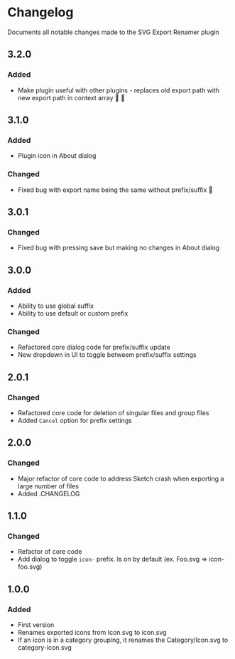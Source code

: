 # Changelog
Documents all notable changes made to the SVG Export Renamer plugin

## 3.2.0
### Added
 - Make plugin useful with other plugins - replaces old export path with new
   export path in context array 🥳 🎉

## 3.1.0
### Added
 - Plugin icon in About dialog

### Changed
 - Fixed bug with export name being the same without prefix/suffix 🎉

## 3.0.1
### Changed
 - Fixed bug with pressing save but making no changes in About dialog

## 3.0.0
### Added
 - Ability to use global suffix
 - Ability to use default or custom prefix

### Changed
 - Refactored core dialog code for prefix/suffix update
 - New dropdown in UI to toggle betweem prefix/suffix settings

## 2.0.1
### Changed
 - Refactored core code for deletion of singular files and group files
 - Added `Cancel` option for prefix settings

## 2.0.0
### Changed
 - Major refactor of core code to address Sketch crash when exporting a large number of files
 - Added .CHANGELOG

## 1.1.0
### Changed
 - Refactor of core code
 - Add dialog to toggle `icon-` prefix. Is on by default (ex. Foo.svg => icon-foo.svg)

## 1.0.0
### Added
 - First version
 - Renames exported icons from Icon.svg to icon.svg
 - If an icon is in a category grouping, it renames the Category/Icon.svg to category-icon.svg